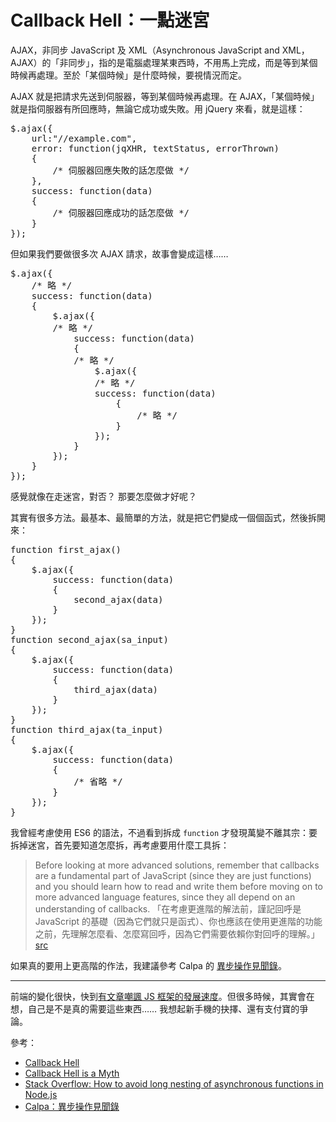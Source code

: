 # Callback Hell：一點迷宮

AJAX，非同步 JavaScript 及 XML（Asynchronous JavaScript and XML，AJAX）的「非同步」，指的是電腦處理某東西時，不用馬上完成，而是等到某個時候再處理。至於「某個時候」是什麼時候，要視情況而定。

AJAX 就是把請求先送到伺服器，等到某個時候再處理。在 AJAX，「某個時候」就是指伺服器有所回應時，無論它成功或失敗。用 jQuery 來看，就是這樣：
<pre>
$.ajax({
    url:"//example.com",
    error: function(jqXHR, textStatus, errorThrown)
    {
        /* 伺服器回應失敗的話怎麼做 */
    },
    success: function(data)
    {
        /* 伺服器回應成功的話怎麼做 */
    }
});
</pre>

但如果我們要做很多次 AJAX 請求，故事會變成這樣……

<pre>
$.ajax({
	/* 略 */
	success: function(data)
	{
		$.ajax({
		/* 略 */
			success: function(data)
			{
			/* 略 */
				$.ajax({
				/* 略 */
				success: function(data)
					{
						/* 略 */
					}
				});
			}
		});
	}
});
</pre>

感覺就像在走迷宮，對否？
那要怎麼做才好呢？

其實有很多方法。最基本、最簡單的方法，就是把它們變成一個個函式，然後拆開來：
<pre>
function first_ajax()
{
	$.ajax({
		success: function(data)
		{
			second_ajax(data)
		}
	});
}
function second_ajax(sa_input)
{
	$.ajax({
		success: function(data)
		{
			third_ajax(data)
		}
	});
}
function third_ajax(ta_input)
{
	$.ajax({
		success: function(data)
		{
			/* 省略 */
		}
	});
}
</pre>

我曾經考慮使用 ES6 的語法，不過看到拆成 `function` 才發現萬變不離其宗：要拆掉迷宮，首先要知道怎麼拆，再考慮要用什麼工具拆：
> Before looking at more advanced solutions, remember that callbacks are a fundamental part of JavaScript (since they are just functions) and you should learn how to read and write them before moving on to more advanced language features, since they all depend on an understanding of callbacks.
> 「在考慮更進階的解法前，謹記回呼是 JavaScript 的基礎（因為它們就只是函式）、你也應該在使用更進階的功能之前，先理解怎麼看、怎麼寫回呼，因為它們需要依賴你對回呼的理解。」
[src](http://callbackhell.com/)

如果真的要用上更高階的作法，我建議參考 Calpa 的 [異步操作見聞錄](https://calpa.me/2017/09/27/async-summary/)。

----

前端的變化很快，快到[有文章嘲諷 JS 框架的發展速度](https://hackernoon.com/how-it-feels-to-learn-javascript-in-2016-d3a717dd577f)。但很多時候，其實會在想，自己是不是真的需要這些東西……
我想起新手機的抉擇、還有支付寶的爭論。

參考：

* [Callback Hell](http://callbackhell.com)
* [Callback Hell is a Myth ](http://thecodebarbarian.com/2015/03/20/callback-hell-is-a-myth)
* [Stack Overflow: How to avoid long nesting of asynchronous functions in Node.js](https://stackoverflow.com/questions/4234619/how-to-avoid-long-nesting-of-asynchronous-functions-in-node-js)
* [Calpa：異步操作見聞錄](https://calpa.me/2017/09/27/async-summary/)